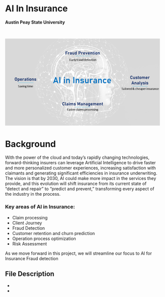 # AI In Insurance
**Austin Peay State University**

<!-- PROJECT LOGO -->
<br />
<p align="center">
  
  <a href="https://github.com/OmoyeniO/AI-in-Insurance">
    <img src="ai_insurance.png" alt="Logo", width = 800 >
  </a>
  
</p>








# Background
With the power of the cloud and today’s rapidly changing technologies, forward-thinking insurers can leverage Artificial Intelligence to drive faster and more personalized customer experiences, increasing satisfaction with claimants and generating significant efficiencies in insurance underwriting. The vision is that by 2030, AI could make more impact in the services they provide, and this evolution will shift insurance from its current state of “detect and repair” to “predict and prevent,” transforming every aspect of the industry in the process.


### Key areas of AI in Insurance:
 
* Claim processing
* Client Journey
* Fraud Detection
* Customer retention and churn prediction
* Operation process optimization
* Risk Assessment 


As we move forward in this project, we will streamline our focus to AI for Insurance Fraud detection


## File Description
* 
* 


